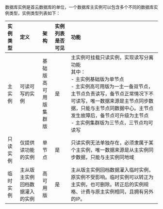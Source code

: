 数据库实例是首云数据库的单位，一个数据库主实例可以包含多个不同的数据库实例类型，实例类型列表如下：

| 实例类型 | 定义                           | 架构                             | 实例列表是否可见 | 功能                                                         |
| :------- | :----------------------------- | :------------------------------- | :--------------- | :----------------------------------------------------------- |
| 主实例   | 可读可写的实例                 | 基础版<br />高可用版<br />集群版 | 是               | 主实例可挂载只读实例，实现读写分离功能<br />其中：<br />- 主实例基础版为单节点<br />- 主实例高可用版为一主一备双节点，主节点负责读写，备节点正常情况下不可读写，唯一数据来源是主节点同步数据，只能与主节点同数据中心。主节点发生故障后，备节点可升级为主节点<br />- 主实例集群版为三节点，三节点均可读写 |
| 只读实例 | 仅提供读功能的实例             | 单节点                           | 是               | 只读实例无法单独存在，必须隶属于某个主实例，唯一数据来源是从主实例同步数据，只能与主实例同地域 |
| 临时实例 | 主从版主实例回档数据灌入的实例 | 高可用版                         | 是               | 主从版主实例回档数据灌入临时实例，原实例不受影响。临时实例可以转正为主实例，也可删除。转正后的实例规格、计费与原主实例相同，且拥有另外的IP。 |

